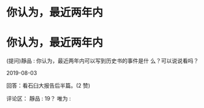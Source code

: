 # 你认为，最近两年内

# 你认为，最近两年内

(提问)靜品 : 你认为，最近两年内可以写到历史书的事件是什 么？可以说说看吗？

2019-08-03

回答：看石臼大报告后半篇。(2 赞)

评论区： 靜品 : 19？ 唯为 :